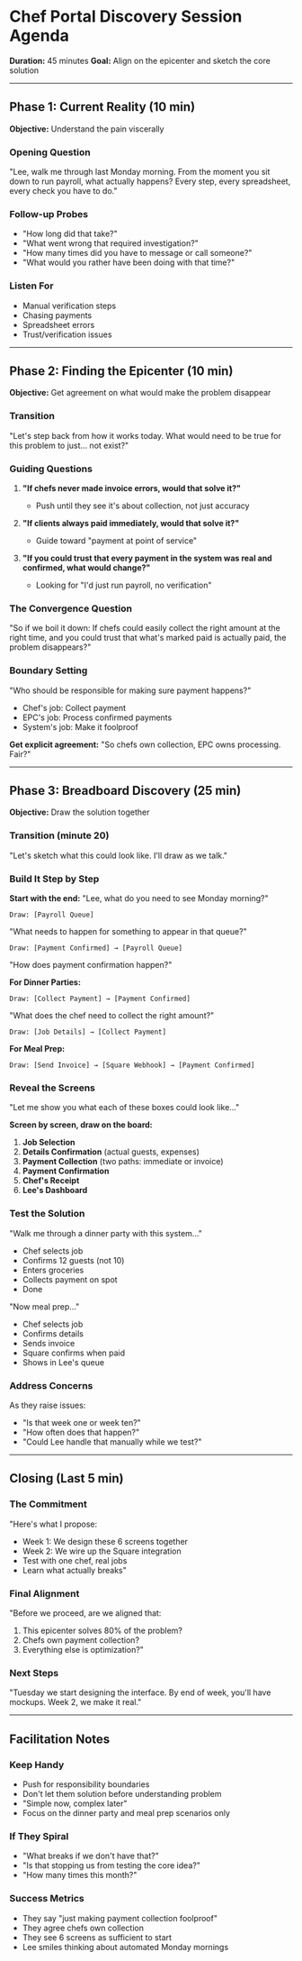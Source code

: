 # Chef Portal Discovery Session Agenda
**Duration:** 45 minutes
**Goal:** Align on the epicenter and sketch the core solution

---

## Phase 1: Current Reality (10 min)
**Objective:** Understand the pain viscerally

### Opening Question
"Lee, walk me through last Monday morning. From the moment you sit down to run payroll, what actually happens? Every step, every spreadsheet, every check you have to do."

### Follow-up Probes
- "How long did that take?"
- "What went wrong that required investigation?"
- "How many times did you have to message or call someone?"
- "What would you rather have been doing with that time?"

### Listen For
- Manual verification steps
- Chasing payments
- Spreadsheet errors
- Trust/verification issues

---

## Phase 2: Finding the Epicenter (10 min)
**Objective:** Get agreement on what would make the problem disappear

### Transition
"Let's step back from how it works today. What would need to be true for this problem to just... not exist?"

### Guiding Questions
1. **"If chefs never made invoice errors, would that solve it?"**
   - Push until they see it's about collection, not just accuracy

2. **"If clients always paid immediately, would that solve it?"**
   - Guide toward "payment at point of service"

3. **"If you could trust that every payment in the system was real and confirmed, what would change?"**
   - Looking for "I'd just run payroll, no verification"

### The Convergence Question
"So if we boil it down: If chefs could easily collect the right amount at the right time, and you could trust that what's marked paid is actually paid, the problem disappears?"

### Boundary Setting
"Who should be responsible for making sure payment happens?"
- Chef's job: Collect payment
- EPC's job: Process confirmed payments
- System's job: Make it foolproof

**Get explicit agreement:** "So chefs own collection, EPC owns processing. Fair?"

---

## Phase 3: Breadboard Discovery (25 min)
**Objective:** Draw the solution together

### Transition (minute 20)
"Let's sketch what this could look like. I'll draw as we talk."

### Build It Step by Step

**Start with the end:**
"Lee, what do you need to see Monday morning?"
```
Draw: [Payroll Queue]
```

"What needs to happen for something to appear in that queue?"
```
Draw: [Payment Confirmed] → [Payroll Queue]
```

"How does payment confirmation happen?"

**For Dinner Parties:**
```
Draw: [Collect Payment] → [Payment Confirmed]
```

"What does the chef need to collect the right amount?"
```
Draw: [Job Details] → [Collect Payment]
```

**For Meal Prep:**
```
Draw: [Send Invoice] → [Square Webhook] → [Payment Confirmed]
```

### Reveal the Screens

"Let me show you what each of these boxes could look like..."

**Screen by screen, draw on the board:**

1. **Job Selection**
2. **Details Confirmation** (actual guests, expenses)
3. **Payment Collection** (two paths: immediate or invoice)
4. **Payment Confirmation** 
5. **Chef's Receipt**
6. **Lee's Dashboard**

### Test the Solution

"Walk me through a dinner party with this system..."
- Chef selects job
- Confirms 12 guests (not 10)
- Enters groceries
- Collects payment on spot
- Done

"Now meal prep..."
- Chef selects job
- Confirms details
- Sends invoice
- Square confirms when paid
- Shows in Lee's queue

### Address Concerns
As they raise issues:
- "Is that week one or week ten?"
- "How often does that happen?"
- "Could Lee handle that manually while we test?"

---

## Closing (Last 5 min)

### The Commitment
"Here's what I propose:
- Week 1: We design these 6 screens together
- Week 2: We wire up the Square integration
- Test with one chef, real jobs
- Learn what actually breaks"

### Final Alignment
"Before we proceed, are we aligned that:
1. This epicenter solves 80% of the problem?
2. Chefs own payment collection?
3. Everything else is optimization?"

### Next Steps
"Tuesday we start designing the interface. By end of week, you'll have mockups. Week 2, we make it real."

---

## Facilitation Notes

### Keep Handy
- Push for responsibility boundaries
- Don't let them solution before understanding problem
- "Simple now, complex later"
- Focus on the dinner party and meal prep scenarios only

### If They Spiral
- "What breaks if we don't have that?"
- "Is that stopping us from testing the core idea?"
- "How many times this month?"

### Success Metrics
- They say "just making payment collection foolproof"
- They agree chefs own collection
- They see 6 screens as sufficient to start
- Lee smiles thinking about automated Monday mornings